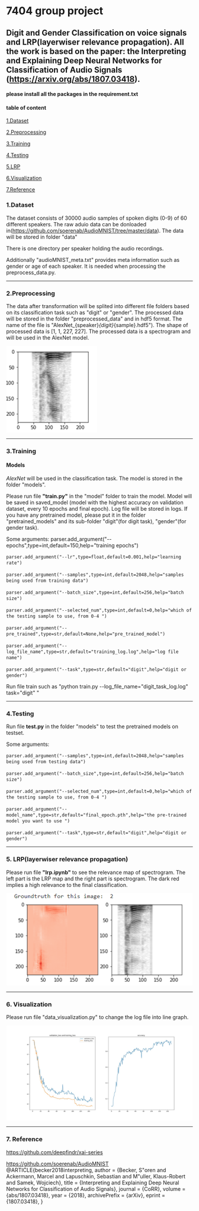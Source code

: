 # 7404 group project

## Digit and Gender Classification on voice signals and LRP(layerwiser relevance propagation). All the work is based on the paper: the Interpreting and Explaining Deep Neural Networks for Classification of Audio Signals (https://arxiv.org/abs/1807.03418).

#### please install all the packages in the requirement.txt

#### table of content

[1.Dataset](#Dataset)

[2.Preprocessing](#Preprocessing)

[3.Training](#Training)

[4.Testing](#Testing)

[5.LRP](#LRP)

[6.Visualization](#Visualization)

[7.Reference](#Reference)


### <h3 id='Dataset'>1.Dataset</h3>
The dataset consists of 30000 audio samples of spoken digits (0-9) of 60 different speakers. The raw aduio data can be donloaded in(https://github.com/soerenab/AudioMNIST/tree/master/data). The data will be stored in folder "data"

There is one directory per speaker holding the audio recordings. 

Additionally "audioMNIST_meta.txt" provides meta information such as gender or age of each speaker. It is needed when processing the preprocess_data.py. 

---

### <h3 id='Preprocessing'>2.Preprocessing</h3>

The data after transformation will be splited into different file folders based on its classification task such as "digit" or "gender". The processed data will be stored in the folder "preprocessed_data" and in hdf5 format. The name of the file is "AlexNet_{speaker}_{digit}_{sample}.hdf5"). The shape of processed data is [1, 1, 227, 227]. The processed data is a spectrogram and will be used in the AlexNet model.

![spectrogram](/pics/spectrogram.png)

---

### <h3 id='Training'>3.Training</h3>

#### Models
*AlexNet* will be used in the classification task. The model is stored in the folder "models". 

Please run file **"train.py"** in the "model" folder to train the model. Model will be saved in saved_model (model with the highest accuracy on validation dataset, every 10 epochs and final epoch). Log file will be stored in logs. If you have any pretrained model, please put it in the folder "pretrained_models" and its sub-folder "digit"(for digit task), "gender"(for gender task).

Some arguments:
    parser.add_argument("--epochs",type=int,default=150,help="training epochs")
    
    parser.add_argument("--lr",type=float,default=0.001,help="learning rate")
    
    parser.add_argument("--samples",type=int,default=2048,help="samples being used from training data")
    
    parser.add_argument("--batch_size",type=int,default=256,help="batch size")
    
    parser.add_argument("--selected_num",type=int,default=0,help="which of the testing sample to use, from 0-4 ")
    
    parser.add_argument("--pre_trained",type=str,default=None,help="pre_trained_model")
    
    parser.add_argument("--log_file_name",type=str,default="training_log.log",help="log file name")
    
    parser.add_argument("--task",type=str,default="digit",help="digit or gender")
    
Run file train such as "python train.py --log_file_name="digit_task_log.log" task="digit" "

---

### <h3 id='Testing'>4.Testing</h3>

Run file **test.py** in the folder "models" to test the pretrained models on testset.

Some arguments:

    parser.add_argument("--samples",type=int,default=2048,help="samples being used from testing data")
    
    parser.add_argument("--batch_size",type=int,default=256,help="batch size")
    
    parser.add_argument("--selected_num",type=int,default=0,help="which of the testing sample to use, from 0-4 ")  
    
    parser.add_argument("--model_name",type=str,default="final_epoch.pth",help="the pre-trained model you want to use ")       
    
    parser.add_argument("--task",type=str,default="digit",help="digit or gender")  
    
---

### <h3 id='LRP'>5. LRP(layerwiser relevance propagation)</h3>

Please run file **"lrp.ipynb"** to see the relevance map of spectrogram. The left part is the LRP map and the right part is spectrogram. The dark red implies a high relevance to the final classification.

![lrp](/pics/lrp.png)

---

### <h3 id='Visualization'>6. Visualization</h3>

Please run file "data_visualization.py" to change the log file into line graph.

![line](/pics/line.jpg)

---
### <h3 id='Reference'>7. Reference</h3>

https://github.com/deepfindr/xai-series

https://github.com/soerenab/AudioMNIST
@ARTICLE{becker2018interpreting,
  author    = {Becker, S\"oren and Ackermann, Marcel and Lapuschkin, Sebastian and M\"uller, Klaus-Robert and Samek, Wojciech},
  title     = {Interpreting and Explaining Deep Neural Networks for Classification of Audio Signals},
  journal   = {CoRR},
  volume    = {abs/1807.03418},
  year      = {2018},
  archivePrefix = {arXiv},
  eprint    = {1807.03418},
}




